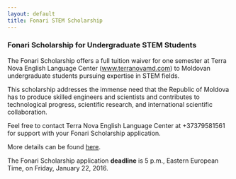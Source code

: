 ```yaml
---
layout: default
title: Fonari STEM Scholarship
---
```


### Fonari Scholarship for Undergraduate STEM Students

The Fonari Scholarship offers a full tuition waiver for one semester at Terra Nova English Language Center (www.terranovamd.com) to Moldovan undergraduate students pursuing expertise in STEM fields.

This scholarship addresses the immense need that the Republic of Moldova has to produce skilled engineers and scientists and contributes to technological progress, scientific research, and international scientific collaboration.

Feel free to contact Terra Nova English Language Center at +37379581561 for support with your Fonari Scholarship application.

More details can be found [here](https://www.facebook.com/groups/135594583117592/permalink/1121693741174333/).

The Fonari Scholarship application **deadline** is 5 p.m., Eastern European Time, on Friday, January 22, 2016.
